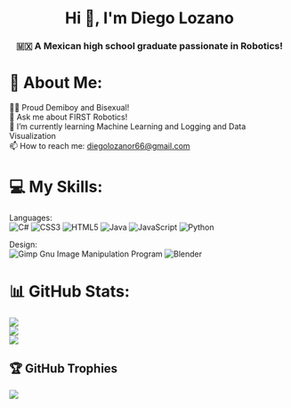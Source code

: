 <h1 align="center">Hi 👋, I'm Diego Lozano</h1>
<h3 align="center"> 🇲🇽 A Mexican high school graduate passionate in Robotics!</h3>

# 💫 About Me:
🏳️‍🌈 Proud Demiboy and Bisexual!<br>💬 Ask me about FIRST Robotics!<br>🌱 I’m currently learning Machine Learning and Logging and Data Visualization<br>📫 How to reach me: diegolozanor66@gmail.com


# 💻 My Skills:
Languages: <br>
![C#](https://img.shields.io/badge/c%23-%23239120.svg?style=for-the-badge&logo=c-sharp&logoColor=white) ![CSS3](https://img.shields.io/badge/css3-%231572B6.svg?style=for-the-badge&logo=css3&logoColor=white) ![HTML5](https://img.shields.io/badge/html5-%23E34F26.svg?style=for-the-badge&logo=html5&logoColor=white) ![Java](https://img.shields.io/badge/java-%23ED8B00.svg?style=for-the-badge&logo=java&logoColor=white) ![JavaScript](https://img.shields.io/badge/javascript-%23323330.svg?style=for-the-badge&logo=javascript&logoColor=%23F7DF1E) ![Python](https://img.shields.io/badge/python-3670A0?style=for-the-badge&logo=python&logoColor=ffdd54) 

Design: <br>
![Gimp Gnu Image Manipulation Program](https://img.shields.io/badge/Gimp-657D8B?style=for-the-badge&logo=gimp&logoColor=FFFFFF) ![Blender](https://img.shields.io/badge/blender-%23F5792A.svg?style=for-the-badge&logo=blender&logoColor=white)
# 📊 GitHub Stats:
![](https://github-readme-stats.vercel.app/api?username=DiegoLolzano&theme=tokyonight&hide_border=false&include_all_commits=true&count_private=true)<br/>
![](https://github-readme-streak-stats.herokuapp.com/?user=DiegoLolzano&theme=tokyonight&hide_border=false)<br/>
![](https://github-readme-stats.vercel.app/api/top-langs/?username=DiegoLolzano&theme=tokyonight&hide_border=false&include_all_commits=true&count_private=true&layout=compact)

## 🏆 GitHub Trophies
![](https://github-profile-trophy.vercel.app/?username=DiegoLolzano&theme=tokyonight&no-frame=false&no-bg=false&margin-w=4)


<!-- Proudly created with GPRM ( https://gprm.itsvg.in ) -->



<!---
DiegoLolzano/DiegoLolzano is a ✨ special ✨ repository because its `README.md` (this file) appears on your GitHub profile.
You can click the Preview link to take a look at your changes.
--->
